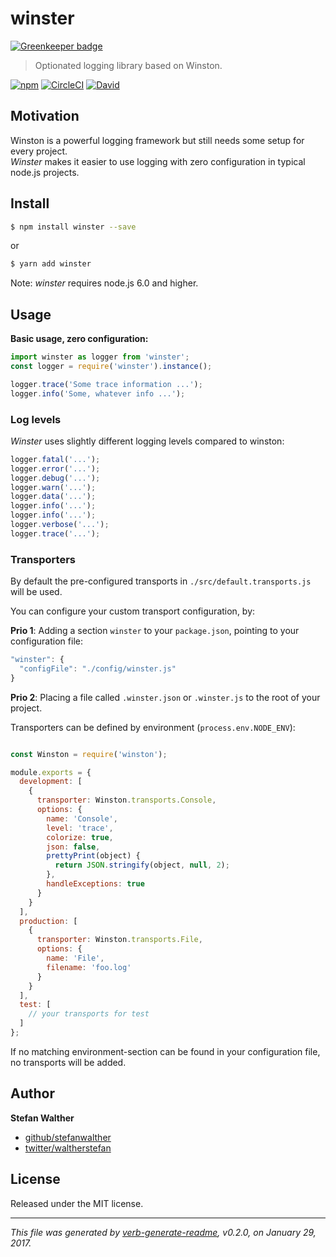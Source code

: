# winster

[![Greenkeeper badge](https://badges.greenkeeper.io/stefanwalther/winster.svg)](https://greenkeeper.io/)
> Optionated logging library based on Winston.

[![npm](https://img.shields.io/npm/v/winster.svg)]()
[![CircleCI](https://img.shields.io/circleci/project/github/stefanwalther/winster.svg)]()
[![David](https://img.shields.io/david/stefanwalther/winster.svg)]()

## Motivation
Winston is a powerful logging framework but still needs some setup for every project.  
_Winster_ makes it easier to use logging with zero configuration in typical node.js projects.  

## Install
```sh
$ npm install winster --save
```

or

```sh
$ yarn add winster
```

Note: _winster_ requires node.js 6.0 and higher.

## Usage
**Basic usage, zero configuration:**

```js
import winster as logger from 'winster';
const logger = require('winster').instance();

logger.trace('Some trace information ...');
logger.info('Some, whatever info ...');

```

### Log levels

_Winster_ uses slightly different logging levels compared to winston:

```js
logger.fatal('...');
logger.error('...');
logger.debug('...');
logger.warn('...');
logger.data('...');
logger.info('...');
logger.info('...');
logger.verbose('...');
logger.trace('...');
```

### Transporters

By default the pre-configured transports in `./src/default.transports.js` will be used.

You can configure your custom transport configuration, by:

**Prio 1**: Adding a section `winster` to your `package.json`, pointing to your configuration file:

```js
"winster": {
  "configFile": "./config/winster.js"
}
```

**Prio 2**: Placing a file called `.winster.json` or `.winster.js` to the root of your project.

Transporters can be defined by environment (`process.env.NODE_ENV`):

```js

const Winston = require('winston');

module.exports = {
  development: [
    {
      transporter: Winston.transports.Console,
      options: {
        name: 'Console',
        level: 'trace',
        colorize: true,
        json: false,
        prettyPrint(object) {
          return JSON.stringify(object, null, 2);
        },
        handleExceptions: true
      }
    }
  ],
  production: [
    {
      transporter: Winston.transports.File,
      options: {
        name: 'File',
        filename: 'foo.log'
      }
    }
  ],
  test: [
    // your transports for test
  ]
};
```

If no matching environment-section can be found in your configuration file, no transports will be added.

## Author
**Stefan Walther**

* [github/stefanwalther](https://github.com/stefanwalther)
* [twitter/waltherstefan](http://twitter.com/waltherstefan)

## License
Released under the MIT license.

***

_This file was generated by [verb-generate-readme](https://github.com/verbose/verb-generate-readme), v0.2.0, on January 29, 2017._

